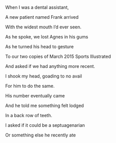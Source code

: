 When I was a dental assistant,

A new patient named Frank arrived

With the widest mouth I’d ever seen. 

As he spoke, we lost Agnes in his gums 

As he turned his head to gesture

To our two copies of March 2015 Sports Illustrated

And asked if we had anything more recent. 

I shook my head, goading to no avail

For him to do the same. 

  

His number eventually came

And he told me something felt lodged

In a back row of teeth. 

I asked if it could be a septuagenarian 

Or something else he recently ate